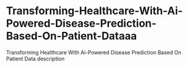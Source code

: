 # Transforming-Healthcare-With-Ai-Powered-Disease-Prediction-Based-On-Patient-Dataaa
Transforming Healthcare With Ai-Powered Disease Prediction Based On Patient Data  description 
